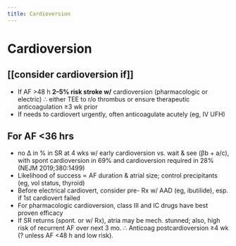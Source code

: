 ```yaml
---
title: Cardioversion
---
```


# Cardioversion

## [[consider cardioversion if]]

- If AF >48 h **2–5% risk stroke w/** cardioversion (pharmacologic or electric) ∴ either TEE to r/o thrombus or ensure therapeutic anticoagulation ≥3 wk prior
- If needs to cardiovert urgently, often anticoagulate acutely (eg, IV UFH)

## For AF <36 hrs

- no Δ in % in SR at 4 wks w/ early cardioversion vs. wait & see (βb + a/c), with spont cardioversion in 69% and cardioversion required in 28% (NEJM 2019;380:1499)
- Likelihood of success ∝ AF duration & atrial size; control precipitants (eg, vol status, thyroid)
- Before electrical cardiovert, consider pre- Rx w/ AAD (eg, ibutilide), esp. if 1st cardiovert failed
- For pharmacologic cardioversion, class III and IC drugs have best proven efficacy
- If SR returns (spont. or w/ Rx), atria may be mech. stunned; also, high risk of recurrent AF over next 3 mo. ∴ Anticoag postcardioversion ≥4 wk (? unless AF <48 h and low risk).
